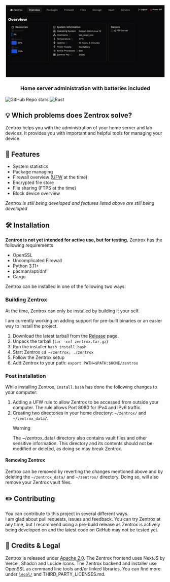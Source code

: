 <div align="center">
<img src="preview.png" alt="Preview of Zentrox" width="500">
</div>

<h3 align="center">Home server administration with batteries included</h3>

![GitHub Repo stars](https://img.shields.io/github/stars/Wervice/zentrox?style=for-the-badge)
![Rust](https://img.shields.io/badge/rust-black.svg?style=for-the-badge&logo=rust&logoColor=white&color=f74c00)

## 💡 Which problems does Zentrox solve?

Zentrox helps you with the administration of your home server and lab devices.
It provides you with important and helpful tools for managing your device.

## 🎯 Features

- System statistics
- Package managing
- Firewall overview ([UFW](https://de.wikipedia.org/wiki/Uncomplicated_Firewall) at the time)
- Encrypted file store
- File sharing (FTPS at the time)
- Block device overview

_Zentrox is still being developed and features listed above are still being developed_

## 🛠️ Installation

**Zentrox is not yet intended for active use, but for testing.**
Zentrox has the following requirements

- OpenSSL
- Uncomplicated Firewall
- Python 3.11+
- pacman/apt/dnf
- Cargo

Zentrox can be installed in one of the following two ways:

### Building Zentrox

At the time, Zentrox can only be installed by building it your self.

I am currently working on adding support for pre-built binaries or an easier way to install the project.

1. Download the latest tarball from the [Release](https://github.com/Wervice/zentrox/releases) page.
2. Unpack the tarball (`tar -xvf zentrox.tar.gz`)
3. Run the installer `bash install.bash`
4. Start Zentrox `cd ~/zentrox; ./zentrox`
5. Follow the Zentrox setup
6. Add Zentrox to your path: `export PATH=$PATH:$HOME/zentrox`

### Post installation

While installing Zentrox, `install.bash` has done the following changes to your computer:

1. Adding a UFW rule to allow Zentrox to be accessed from outside your computer. The rule allows Port 8080 for IPv4 and IPv6 traffic.
2. Creating two directories in your home directory: `~/zentrox/` and `~/zentrox_data/`.
   > [!WARNING]  
   > The ~/zentrox_data/ directory also contains vault files and other sensitive information.
   > This directory and its contents should not be modified or deleted, as doing so may break Zentrox.

#### Removing Zentrox

Zentrox can be removed by reverting the changes mentioned above and by deleting the `~/zentrox_data/` and `~/zentrox/` directory.
Doing so, will also remove your Zentrox vault files.

## ✏️ Contributing

You can contribute to this project in several different ways.  
I am glad about pull requests, issues and feedback.
You can try Zentrox at any time, but I recommend using a pre-build release as Zentrox is actively being developed on and the latest code on GitHub may not be tested yet.

## 📖 Credits & Legal

Zentrox is released under [Apache 2.0](https://github.com/Wervice/Codelink?tab=Apache-2.0-1-ov-file#readme).
The Zentrox frontend uses NextJS by Vercel, Shadcn and Lucide Icons.
The Zentrox backend and installer use OpenSSL as command line tools and/or linked libraries.
You can find more under [`legal/`](legal/) and THIRD_PARTY_LICENSES.md.
